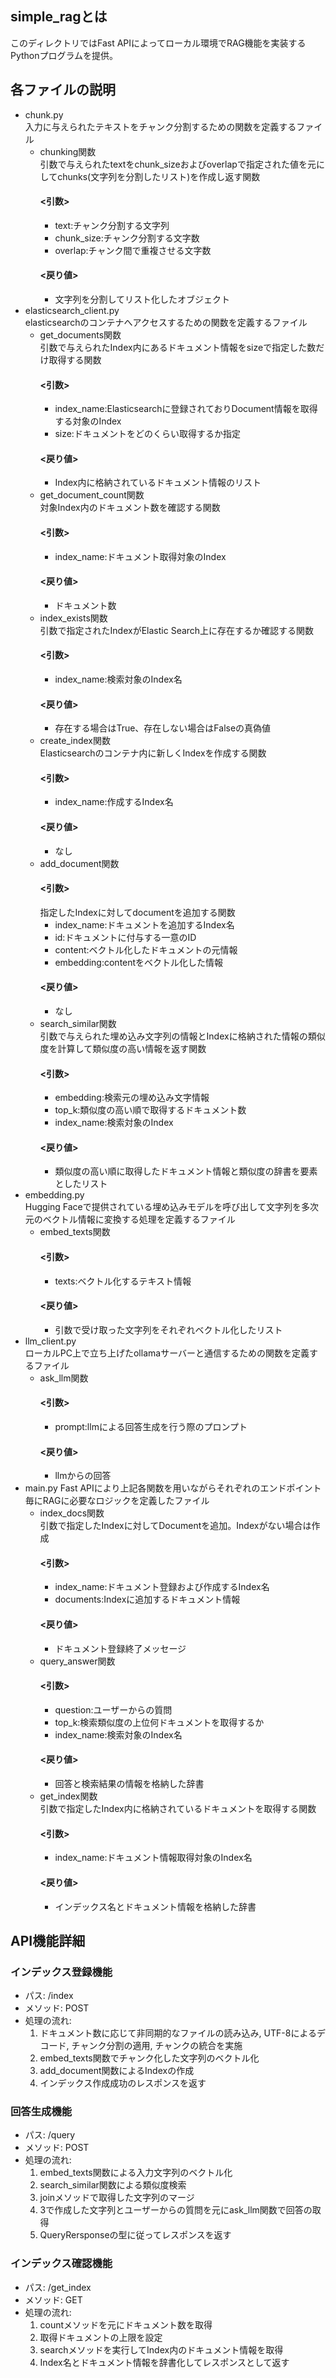 ## simple_ragとは
このディレクトリではFast APIによってローカル環境でRAG機能を実装するPythonプログラムを提供。
 
## 各ファイルの説明
- chunk.py  
    入力に与えられたテキストをチャンク分割するための関数を定義するファイル
    - chunking関数  
        引数で与えられたtextをchunk_sizeおよびoverlapで指定された値を元にしてchunks(文字列を分割したリスト)を作成し返す関数  
        #### <引数>  
        - text:チャンク分割する文字列  
        - chunk_size:チャンク分割する文字数  
        - overlap:チャンク間で重複させる文字数  
        #### <戻り値>  
        - 文字列を分割してリスト化したオブジェクト
- elasticsearch_client.py  
    elasticsearchのコンテナへアクセスするための関数を定義するファイル  
    - get_documents関数  
        引数で与えられたIndex内にあるドキュメント情報をsizeで指定した数だけ取得する関数
        #### <引数>  
        - index_name:Elasticsearchに登録されておりDocument情報を取得する対象のIndex  
        - size:ドキュメントをどのくらい取得するか指定  
        #### <戻り値>  
        - Index内に格納されているドキュメント情報のリスト
    - get_document_count関数  
        対象Index内のドキュメント数を確認する関数  
        #### <引数>  
        - index_name:ドキュメント取得対象のIndex  
        #### <戻り値>  
        - ドキュメント数  
    - index_exists関数  
        引数で指定されたIndexがElastic Search上に存在するか確認する関数
        #### <引数>  
        - index_name:検索対象のIndex名  
        #### <戻り値>  
        - 存在する場合はTrue、存在しない場合はFalseの真偽値
    - create_index関数  
        Elasticsearchのコンテナ内に新しくIndexを作成する関数
        #### <引数>  
        - index_name:作成するIndex名  
        #### <戻り値>  
        - なし
    - add_document関数  
        #### <引数>  
        指定したIndexに対してdocumentを追加する関数
        - index_name:ドキュメントを追加するIndex名  
        - id:ドキュメントに付与する一意のID  
        - content:ベクトル化したドキュメントの元情報  
        - embedding:contentをベクトル化した情報  
        #### <戻り値>  
        - なし
    - search_similar関数  
        引数で与えられた埋め込み文字列の情報とIndexに格納された情報の類似度を計算して類似度の高い情報を返す関数  
        #### <引数>  
        - embedding:検索元の埋め込み文字情報  
        - top_k:類似度の高い順で取得するドキュメント数  
        - index_name:検索対象のIndex  
        #### <戻り値>  
        - 類似度の高い順に取得したドキュメント情報と類似度の辞書を要素としたリスト  
- embedding.py  
    Hugging Faceで提供されている埋め込みモデルを呼び出して文字列を多次元のベクトル情報に変換する処理を定義するファイル
    - embed_texts関数  
        #### <引数>  
        - texts:ベクトル化するテキスト情報
        #### <戻り値>  
        - 引数で受け取った文字列をそれぞれベクトル化したリスト  
- llm_client.py  
    ローカルPC上で立ち上げたollamaサーバーと通信するための関数を定義するファイル
    - ask_llm関数
        #### <引数>  
        - prompt:llmによる回答生成を行う際のプロンプト  
        #### <戻り値>  
        - llmからの回答  
- main.py
    Fast APIにより上記各関数を用いながらそれぞれのエンドポイント毎にRAGに必要なロジックを定義したファイル  
    - index_docs関数  
        引数で指定したIndexに対してDocumentを追加。Indexがない場合は作成  
        #### <引数>  
        - index_name:ドキュメント登録および作成するIndex名  
        - documents:Indexに追加するドキュメント情報  
        #### <戻り値>  
        - ドキュメント登録終了メッセージ
    - query_answer関数  
        #### <引数>  
        - question:ユーザーからの質問  
        - top_k:検索類似度の上位何ドキュメントを取得するか  
        - index_name:検索対象のIndex名  
        #### <戻り値>  
        - 回答と検索結果の情報を格納した辞書
    - get_index関数  
        引数で指定したIndex内に格納されているドキュメントを取得する関数  
        #### <引数>  
        - index_name:ドキュメント情報取得対象のIndex名  
        #### <戻り値>  
        - インデックス名とドキュメント情報を格納した辞書  
## API機能詳細
### インデックス登録機能  
- パス: /index  
- メソッド: POST  
- 処理の流れ:  
    1. ドキュメント数に応じて非同期的なファイルの読み込み, UTF-8によるデコード, チャンク分割の適用, チャンクの統合を実施
    1. embed_texts関数でチャンク化した文字列のベクトル化
    1. add_document関数によるIndexの作成
    1. インデックス作成成功のレスポンスを返す
### 回答生成機能  
- パス: /query  
- メソッド: POST  
- 処理の流れ:  
    1. embed_texts関数による入力文字列のベクトル化
    1. search_similar関数による類似度検索
    1. joinメソッドで取得した文字列のマージ
    1. 3で作成した文字列とユーザーからの質問を元にask_llm関数で回答の取得
    1. QueryRersponseの型に従ってレスポンスを返す
### インデックス確認機能  
- パス: /get_index  
- メソッド: GET  
- 処理の流れ:  
    1. countメソッドを元にドキュメント数を取得
    1. 取得ドキュメントの上限を設定
    1. searchメソッドを実行してIndex内のドキュメント情報を取得
    1. Index名とドキュメント情報を辞書化してレスポンスとして返す